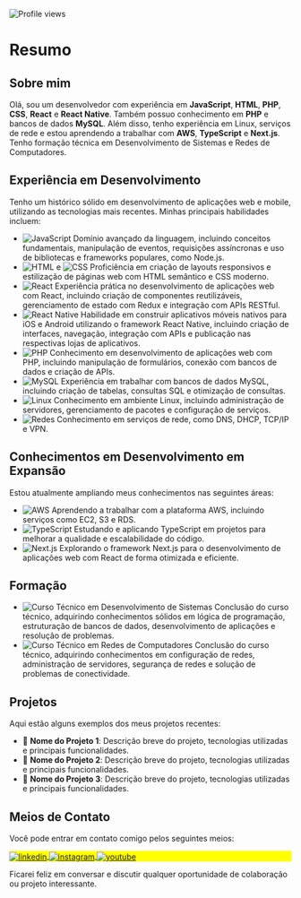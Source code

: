 <!-- <img align="right" height="590em" src="https://raw.githubusercontent.com/gist/maykbrito/618ef18e3bbb7cdfd200f3a4fc1aabc6/raw/201d47c76006c99fe0dc55ea92e76bdca5537f08/githubcard.svg"/> -->
<p align="left"> <img src="https://komarev.com/ghpvc/?username=sjvinicius&color=yellow" alt="Profile views" /></p>

# Resumo

## Sobre mim
Olá, sou um desenvolvedor com experiência em **JavaScript**, **HTML**, **PHP**, **CSS**, **React** e **React Native**. Também possuo conhecimento em **PHP** e bancos de dados **MySQL**. Além disso, tenho experiência em Linux, serviços de rede e estou aprendendo a trabalhar com **AWS**, **TypeScript** e **Next.js**. Tenho formação técnica em Desenvolvimento de Sistemas e Redes de Computadores.

## Experiência em Desenvolvimento
Tenho um histórico sólido em desenvolvimento de aplicações web e mobile, utilizando as tecnologias mais recentes. Minhas principais habilidades incluem:

- ![JavaScript](https://img.shields.io/badge/-JavaScript-05122A?style=flat&logo=javascript) Domínio avançado da linguagem, incluindo conceitos fundamentais, manipulação de eventos, requisições assíncronas e uso de bibliotecas e frameworks populares, como Node.js.
- ![HTML](https://img.shields.io/badge/-HTML-05122A?style=flat&logo=html5) e ![CSS](https://img.shields.io/badge/-CSS-05122A?style=flat&logo=css3) Proficiência em criação de layouts responsivos e estilização de páginas web com HTML semântico e CSS moderno.
- ![React](https://img.shields.io/badge/-React-05122A?style=flat&logo=react) Experiência prática no desenvolvimento de aplicações web com React, incluindo criação de componentes reutilizáveis, gerenciamento de estado com Redux e integração com APIs RESTful.
- ![React Native](https://img.shields.io/badge/-React_Native-05122A?style=flat&logo=react) Habilidade em construir aplicativos móveis nativos para iOS e Android utilizando o framework React Native, incluindo criação de interfaces, navegação, integração com APIs e publicação nas respectivas lojas de aplicativos.
- ![PHP](https://img.shields.io/badge/-PHP-05122A?style=flat&logo=php) Conhecimento em desenvolvimento de aplicações web com PHP, incluindo manipulação de formulários, conexão com bancos de dados e criação de APIs.
- ![MySQL](https://img.shields.io/badge/-MySQL-05122A?style=flat&logo=mysql) Experiência em trabalhar com bancos de dados MySQL, incluindo criação de tabelas, consultas SQL e otimização de consultas.
- ![Linux](https://img.shields.io/badge/-Linux-05122A?style=flat&logo=linux) Conhecimento em ambiente Linux, incluindo administração de servidores, gerenciamento de pacotes e configuração de serviços.
- ![Redes](https://img.shields.io/badge/-Redes-05122A?style=flat&logo=pc) Conhecimento em serviços de rede, como DNS, DHCP, TCP/IP e VPN.

## Conhecimentos em Desenvolvimento em Expansão
Estou atualmente ampliando meus conhecimentos nas seguintes áreas:

- ![AWS](https://img.shields.io/badge/-AWS-05122A?style=flat&logo=amazon-aws) Aprendendo a trabalhar com a plataforma AWS, incluindo serviços como EC2, S3 e RDS.
- ![TypeScript](https://img.shields.io/badge/-TypeScript-05122A?style=flat&logo=typescript) Estudando e aplicando TypeScript em projetos para melhorar a qualidade e escalabilidade do código.
- ![Next.js](https://img.shields.io/badge/-Next.js-05122A?style=flat&logo=next.js) Explorando o framework Next.js para o desenvolvimento de aplicações web com React de forma otimizada e eficiente.

## Formação
- ![Curso Técnico em Desenvolvimento de Sistemas](https://img.shields.io/badge/-Desenvolvimento_de_Sistemas-green) Conclusão do curso técnico, adquirindo conhecimentos sólidos em lógica de programação, estruturação de bancos de dados, desenvolvimento de aplicações e resolução de problemas.
- ![Curso Técnico em Redes de Computadores](https://img.shields.io/badge/-Redes_de_Computadores-red) Conclusão do curso técnico, adquirindo conhecimentos em configuração de redes, administração de servidores, segurança de redes e solução de problemas de conectividade.

## Projetos
Aqui estão alguns exemplos dos meus projetos recentes:

- 🚀 **Nome do Projeto 1**: Descrição breve do projeto, tecnologias utilizadas e principais funcionalidades.
- 🚀 **Nome do Projeto 2**: Descrição breve do projeto, tecnologias utilizadas e principais funcionalidades.
- 🚀 **Nome do Projeto 3**: Descrição breve do projeto, tecnologias utilizadas e principais funcionalidades.

## Meios de Contato
Você pode entrar em contato comigo pelos seguintes meios:
<p align="left" style="background:yellow">
<a href="https://linkedin.com/in/vinicius-silvaj/" target="_blank">
  <img align="center" src="https://img.shields.io/badge/-vinicius-05122A?style=flat&logo=linkedin" alt="linkedin"/>
</a>
<a href="https://www.instagram.com/viny.sj/" target="_blank">
 <img align="center" src="https://img.shields.io/badge/-vinicius-05122A?style=flat&logo=instagram" alt="instagram"/>
</a>
<a href="mailto:sjf.vinicius@gmail.com" target="_blank">
 <img align="center" src="https://img.shields.io/badge/-vinicius-05122A?style=flat&logo=gmail" alt="youtube"/>
</a>
</p>

Ficarei feliz em conversar e discutir qualquer oportunidade de colaboração ou projeto interessante.
